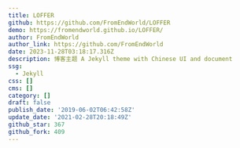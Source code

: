 ```yaml
---
title: LOFFER
github: https://github.com/FromEndWorld/LOFFER
demo: https://fromendworld.github.io/LOFFER/
author: FromEndWorld
author_link: https://github.com/FromEndWorld
date: 2023-11-28T03:18:17.316Z
description: 博客主题 A Jekyll theme with Chinese UI and document
ssg:
  - Jekyll
css: []
cms: []
category: []
draft: false
publish_date: '2019-06-02T06:42:58Z'
update_date: '2021-02-28T20:18:49Z'
github_star: 367
github_fork: 409
---
```

